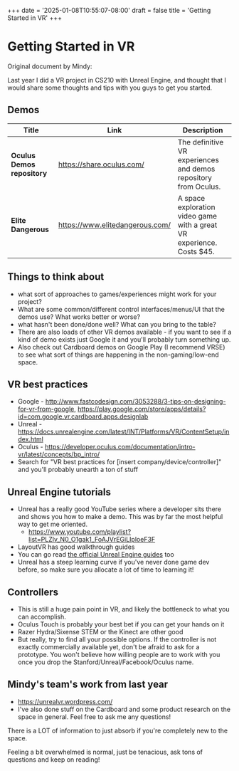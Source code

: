 +++
date = '2025-01-08T10:55:07-08:00'
draft = false
title = 'Getting Started in VR'
+++

# Getting Started in VR

Original document by Mindy:

Last year I did a VR project in CS210 with Unreal Engine, and thought that I would share some thoughts and tips with you guys to get you started. 

## Demos
Title | Link | Description
---|---|---
**Oculus Demos repository** | https://share.oculus.com/ | The definitive VR experiences and demos repository from Oculus.
**Elite Dangerous** | https://www.elitedangerous.com/ | A space exploration video game with a great VR experience. Costs $45.

## Things to think about
- what sort of approaches to games/experiences might work for your project? 
- What are some common/different control interfaces/menus/UI that the demos use? What works better or worse?
- what hasn't been done/done well? What can you bring to the table?
- There are also loads of other VR demos available - if you want to see if a kind of demo exists just Google it and you'll probably turn something up. 
- Also check out Cardboard demos on Google Play (I recommend VRSE) to see what sort of things are happening in the non-gaming/low-end space.

## VR best practices
- Google - http://www.fastcodesign.com/3053288/3-tips-on-designing-for-vr-from-google, https://play.google.com/store/apps/details?id=com.google.vr.cardboard.apps.designlab
- Unreal - https://docs.unrealengine.com/latest/INT/Platforms/VR/ContentSetup/index.html 
- Oculus - https://developer.oculus.com/documentation/intro-vr/latest/concepts/bp_intro/ 
- Search for "VR best practices for [insert company/device/controller]" and you'll probably unearth a ton of stuff

## Unreal Engine tutorials
- Unreal has a really good YouTube series where a developer sits there and shows you how to make a demo. This was by far the most helpful way to get me oriented.
    - https://www.youtube.com/playlist?list=PLZlv_N0_O1gak1_FoAJVrEGiLIploeF3F 
- LayoutVR has good walkthrough guides
- You can go read [the official Unreal Engine guides](https://docs.unrealengine.com/latest/INT/index.html) too
- Unreal has a steep learning curve if you've never done game dev before, so make sure you allocate a lot of time to learning it!

## Controllers
- This is still a huge pain point in VR, and likely the bottleneck to what you can accomplish. 
- Oculus Touch is probably your best bet if you can get your hands on it
- Razer Hydra/Sixense STEM or the Kinect are other good 
- But really, try to find all your possible options. If the controller is not exactly commercially available yet, don't be afraid to ask for a prototype. You won't believe how willing people are to work with you once you drop the Stanford/Unreal/Facebook/Oculus name.

## Mindy's team's work from last year
- https://unrealvr.wordpress.com/ 
- I've also done stuff on the Cardboard and some product research on the space in general. Feel free to ask me any questions!

There is a LOT of information to just absorb if you're completely new to the space. 

Feeling a bit overwhelmed is normal, just be tenacious, ask tons of questions and keep on reading!